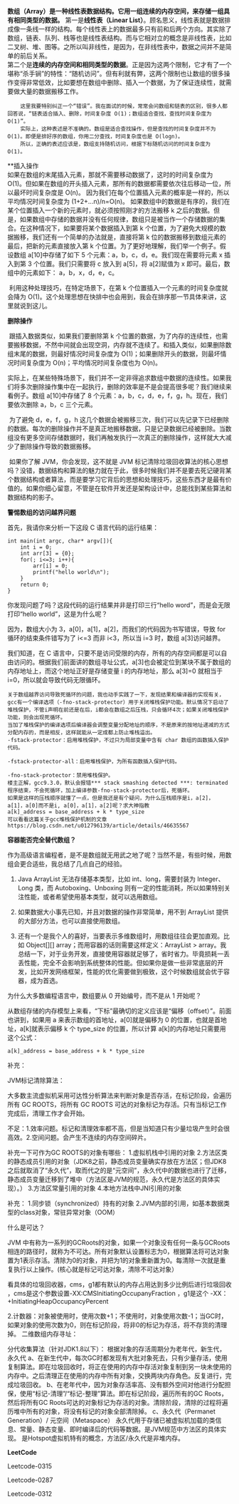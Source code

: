 **数组（Array）是一种线性表数据结构。它用一组连续的内存空间，来存储一组具有相同类型的数据。**
第一是**线性表（Linear List）**。顾名思义，线性表就是数据排成像一条线一样的结构。每个线性表上的数据最多只有前和后两个方向。其实除了数组，链表、队列、栈等也是线性表结构。而与它相对立的概念是非线性表，比如二叉树、堆、图等。之所以叫非线性，是因为，在非线性表中，数据之间并不是简单的前后关系。  
第二个是**连续的内存空间和相同类型的数据**。正是因为这两个限制，它才有了一个堪称“杀手锏”的特性：“随机访问”。但有利就有弊，这两个限制也让数组的很多操作变得非常低效，比如要想在数组中删除、插入一个数据，为了保证连续性，就需要做大量的数据搬移工作。  
```angular2html
    这里我要特别纠正一个“错误”。我在面试的时候，常常会问数组和链表的区别，很多人都回答说，“链表适合插入、删除，时间复杂度 O(1)；数组适合查找，查找时间复杂度为 O(1)”。
    实际上，这种表述是不准确的。数组是适合查找操作，但是查找的时间复杂度并不为 O(1)。即便是排好序的数组，你用二分查找，时间复杂度也是 O(logn)。
    所以，正确的表述应该是，数组支持随机访问，根据下标随机访问的时间复杂度为 O(1)。
```

**插入操作  
        如果在数组的末尾插入元素，那就不需要移动数据了，这时的时间复杂度为 O(1)。但如果在数组的开头插入元素，那所有的数据都需要依次往后移动一位，所以最坏时间复杂度是 O(n)。 因为我们在每个位置插入元素的概率是一样的，所以平均情况时间复杂度为 (1+2+...n)/n=O(n)。
        如果数组中的数据是有序的，我们在某个位置插入一个新的元素时，就必须按照刚才的方法搬移 k 之后的数据。但是，如果数组中存储的数据并没有任何规律，数组只是被当作一个存储数据的集合。在这种情况下，如果要将某个数据插入到第 k 个位置，为了避免大规模的数据搬移，我们还有一个简单的办法就是，直接将第 k 位的数据搬移到数组元素的最后，把新的元素直接放入第 k 个位置。为了更好地理解，我们举一个例子。假设数组 a[10]中存储了如下 5 个元素：a，b，c，d，e。我们现在需要将元素 x 插入到第 3 个位置。我们只需要将 c 放入到 a[5]，将 a[2]赋值为 x 即可。最后，数组中的元素如下： a，b，x，d，e，c。

​        利用这种处理技巧，在特定场景下，在第 k 个位置插入一个元素的时间复杂度就会降为 O(1)。这个处理思想在快排中也会用到，我会在排序那一节具体来讲，这里就说到这儿。

**删除操作**

​        跟插入数据类似，如果我们要删除第 k 个位置的数据，为了内存的连续性，也需要搬移数据，不然中间就会出现空洞，内存就不连续了。和插入类似，如果删除数组末尾的数据，则最好情况时间复杂度为 O(1)；如果删除开头的数据，则最坏情况时间复杂度为 O(n)；平均情况时间复杂度也为 O(n)。

​        实际上，在某些特殊场景下，我们并不一定非得追求数组中数据的连续性。如果我们将多次删除操作集中在一起执行，删除的效率是不是会提高很多呢？我们继续来看例子。数组 a[10]中存储了 8 个元素：a，b，c，d，e，f，g，h。现在，我们要依次删除 a，b，c 三个元素。

​        为了避免 d，e，f，g，h 这几个数据会被搬移三次，我们可以先记录下已经删除的数据。每次的删除操作并不是真正地搬移数据，只是记录数据已经被删除。当数组没有更多空间存储数据时，我们再触发执行一次真正的删除操作，这样就大大减少了删除操作导致的数据搬移。

​        如果你了解 JVM，你会发现，这不就是 JVM 标记清除垃圾回收算法的核心思想吗？没错，数据结构和算法的魅力就在于此，很多时候我们并不是要去死记硬背某个数据结构或者算法，而是要学习它背后的思想和处理技巧，这些东西才是最有价值的。如果你细心留意，不管是在软件开发还是架构设计中，总能找到某些算法和数据结构的影子。

**警惕数组的访问越界问题**

首先，我请你来分析一下这段 C 语言代码的运行结果：

```
int main(int argc, char* argv[]){
    int i = 0;
    int arr[3] = {0};
    for(; i<=3; i++){
        arr[i] = 0;
        printf("hello world\n");
    }
    return 0;
}
```

你发现问题了吗？这段代码的运行结果并非是打印三行“hello word”，而是会无限打印“hello world”，这是为什么呢？

因为，数组大小为 3，a[0]，a[1]，a[2]，而我们的代码因为书写错误，导致 for 循环的结束条件错写为了 i<=3 而非 i<3，所以当 i=3 时，数组 a[3]访问越界。

我们知道，在 C 语言中，只要不是访问受限的内存，所有的内存空间都是可以自由访问的。根据我们前面讲的数组寻址公式，a[3]也会被定位到某块不属于数组的内存地址上，而这个地址正好是存储变量 i 的内存地址，那么 a[3]=0 就相当于 i=0，所以就会导致代码无限循环。

```
关于数组越界访问导致死循环的问题，我也动手实践了一下，发现结果和编译器的实现有关，gcc有一个编译选项（-fno-stack-protector）用于关闭堆栈保护功能。默认情况下启动了堆栈保护，不管i声明在前还是在后，i都会在数组之后压栈，只会循环4次；如果关闭堆栈保护功能，则会出现死循环。
当加了堆栈保护的编译选项后编译器会调整变量分配地址的顺序，不是原来的按地址递减的方式分配内存的，而是相反，这样就能从一定成都上防止堆栈溢出。
-fstack-protector：启用堆栈保护，不过只为局部变量中含有 char 数组的函数插入保护代码。

-fstack-protector-all：启用堆栈保护，为所有函数插入保护代码。

-fno-stack-protector：禁用堆栈保护。
楼主正解，gcc9.3.0，默认会报错*** stack smashing detected ***: terminated程序结束，不会死循环，加上编译参数-fno-stack-protector后，死循环。
如果是这样的压栈顺序就懂了一点，但是我还是有个疑问，为什么压栈顺序是i，a[2]，a[1]，a[0]而不是i, a[0]，a[1]，a[2]呢？求大神指教
a[k]_address = base_address + k * type_size
可以看看这篇关于gcc堆栈保护机制的文章https://blog.csdn.net/u012796139/article/details/46635567
```



**容器能否完全替代数组？**

作为高级语言编程者，是不是数组就无用武之地了呢？当然不是，有些时候，用数组会更合适些，我总结了几点自己的经验。

1. Java ArrayList 无法存储基本类型，比如 int、long，需要封装为 Integer、Long 类，而 Autoboxing、Unboxing 则有一定的性能消耗，所以如果特别关注性能，或者希望使用基本类型，就可以选用数组。

2. 如果数据大小事先已知，并且对数据的操作非常简单，用不到 ArrayList 提供的大部分方法，也可以直接使用数组。
3. 还有一个是我个人的喜好，当要表示多维数组时，用数组往往会更加直观。比如 Object[][] array；而用容器的话则需要这样定义：ArrayList > array。我总结一下，对于业务开发，直接使用容器就足够了，省时省力。毕竟损耗一丢丢性能，完全不会影响到系统整体的性能。但如果你是做一些非常底层的开发，比如开发网络框架，性能的优化需要做到极致，这个时候数组就会优于容器，成为首选。



为什么大多数编程语言中，数组要从 0 开始编号，而不是从 1 开始呢？

从数组存储的内存模型上来看，“下标”最确切的定义应该是“偏移（offset）”。前面也讲到，如果用 a 来表示数组的首地址，a[0]就是偏移为 0 的位置，也就是首地址，a[k]就表示偏移 k 个 type_size 的位置，所以计算 a[k]的内存地址只需要用这个公式：

`a[k]_address = base_address + k * type_size`





补充：

JVM标记清除算法：

大多数主流虚拟机采用可达性分析算法来判断对象是否存活，在标记阶段，会遍历所有 GC ROOTS，将所有 GC ROOTS 可达的对象标记为存活。只有当标记工作完成后，清理工作才会开始。

不足：1.效率问题。标记和清理效率都不高，但是当知道只有少量垃圾产生时会很高效。2.空间问题。会产生不连续的内存空间碎片。

补充一下可作为GC ROOTS的对象有哪些：
1.虚拟机栈中引用的对象
2.方法区类的静态成员引用的对象（JDK8之前，静态成员变量确实存放在方法区；但JDK8之后就取消了“永久代”，取而代之的是“元空间”，永久代中的数据也进行了迁移，静态成员变量迁移到了堆中（方法区是JVM的规范，永久代是方法区的具体实现）。）
3.方法区常量引用的对象
4.本地方法栈中JNI引用的对象

补充：
1.同步锁（synchronized）持有的对象
2.JVM内部的引用，如基本数据类型的class对象，常驻异常对象（OOM）

什么是可达？

JVM 中有称为一系列的GCRoots的对象，如果一个对象没有任何一条与GCRoots相连的路径时，就称为不可达。所有对象默认设置标志为0，根据算法将可达对象置为1表示存活。清除为0的对象，并把为1的对象重新置为0。每清除一次就是重复执行以上操作。(核心就是标记可达对象，清除不可达对象）

看具体的垃圾回收器，cms，g1都有默认的内存占用达到多少比例后进行垃圾回收 ，cms是这个参数设置-XX:CMSlnitiatingOccupanyFraction ，g1是这个 -XX：+InitiatingHeapOccupancyPercent

2.计数器：对象被使用时，使用次数+1；不使用时，对象使用次数-1；当GC时，如果对象的使用次数为0，则在标记阶段，将非0的标记为存活，将不存货的清理掉。
二维数组内存寻址：

分代收集算法（针对JDK1.8以下）：
根据对象的存活周期分为老年代，新生代，永久代
a、在新生代中，每次GC时都发现有大批对象死去，只有少量存活，使用复制算法。即在垃圾回收时，将正在使用的内存中存活对象复制到另一块未使用的内存中。之后清理正在使用的内存中所有对象，交换两块内存角色。反复进行，完成垃圾回收。
b、在老年代中，因为对象存活率高、没有额外空间对他进行分配担保，使用“标记-清理”/“标记-整理”算法。即在标记阶段，遍历所有的GC Roots，然后将所有GC Roots可达的对象标记为存活的对象。清除阶段，清除的过程将遍历堆中所有的对象，将没有标记的对象全部清除掉。
c、永久代（Permanet Generation）/ 元空间（Metaspace）
永久代用于存储已被虚拟机加载的类信息、常量、静态变量、即时编译后的代码等数据。是JVM规范中方法区的具体实现。
是Hotspot虚拟机特有的概念，方法区/永久代是非堆内存。

**LeetCode**

Leetcode-0315

Leetcode-0287

Leetcode-0312